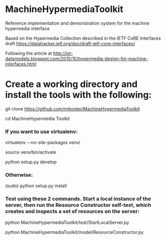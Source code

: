 # MachineHypermediaToolkit
Reference implementation and demonstration system for the machine hypermedia interface

Based on the Hypermedia Collection described in the IETF CoRE Interfaces draft 
https://datatracker.ietf.org/doc/draft-ietf-core-interfaces/

Following the article at
http://iot-datamodels.blogspot.com/2015/10/hypermedia-design-for-machine-interfaces.html

# Create a working directory and install the tools with the following:

git clone https://github.com/mjkoster/MachineHypermediaToolkit 

cd MachineHypermedia Toolkit

### If you want to use virtualenv:

virtualenv --no-site-packages venv/ 

source venv/bin/activate

python setup.py develop

### Otherwise:

(sudo) python setup.py install

### Test using these 2 commands. Start a local instance of the server, then run the Resource Constructor self-test, which creates and inspects a set of resources on the server:

python MachineHypermediaToolkit/test/StartLocalServer.py

python MachineHypermediaToolkit/model/ResourceConstructor.py